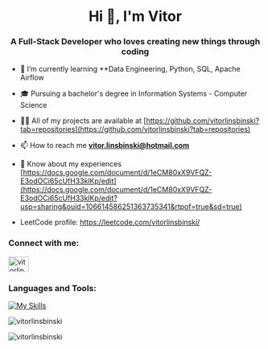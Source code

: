 <h1 align="center">Hi 👋, I'm Vitor</h1>
<h3 align="center">A Full-Stack Developer who loves creating new things through coding</h3>

- 🌱 I’m currently learning **Data Engineering, Python, SQL, Apache Airflow

- 🎓 Pursuing a bachelor's degree in Information Systems - Computer Science 

- 👨‍💻 All of my projects are available at [https://github.com/vitorlinsbinski?tab=repositories](https://github.com/vitorlinsbinski?tab=repositories)

- 📫 How to reach me **vitor.linsbinski@hotmail.com**

- 📄 Know about my experiences [https://docs.google.com/document/d/1eCM80xX9VFQZ-E3odOCi65cUfH33klKp/edit](https://docs.google.com/document/d/1eCM80xX9VFQZ-E3odOCi65cUfH33klKp/edit?usp=sharing&ouid=106614586251363735341&rtpof=true&sd=true)

- LeetCode profile: https://leetcode.com/vitorlinsbinski/

<h3 align="left">Connect with me:</h3>
<p align="left">
<a href="https://linkedin.com/in/vitorlinsbinski" target="blank"><img align="center" src="https://raw.githubusercontent.com/rahuldkjain/github-profile-readme-generator/master/src/images/icons/Social/linked-in-alt.svg" alt="vitorlinsbinski" height="30" width="40" /></a>
</p>

<h3 align="left">Languages and Tools:</h3>

[![My Skills](https://skillicons.dev/icons?i=html,css,js,sass,ts,react,redux,vite,tailwind,nextjs,nodejs,prisma,git,github,mysql,java,spring,postman,cpp,arduino,py,figma,ai,ps)](https://skillicons.dev)

<p><img align="center" src="https://github-readme-stats.vercel.app/api/top-langs?username=vitorlinsbinski&show_icons=true&locale=en&layout=compact" alt="vitorlinsbinski" /></p>

<p><img align="center" src="https://github-readme-streak-stats.herokuapp.com/?user=vitorlinsbinski&" alt="vitorlinsbinski" /></p>
